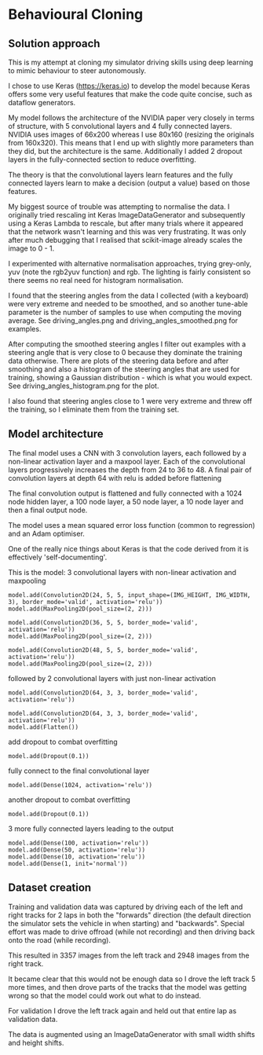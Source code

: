 # Behavioural Cloning

## Solution approach

This is my attempt at cloning my simulator driving skills using deep learning to mimic
behaviour to steer autonomously.

I chose to use Keras (https://keras.io) to develop the model because Keras offers some
very useful features that make the code quite concise, such as dataflow generators.

My model follows the architecture of the NVIDIA paper very closely in terms of structure,
with 5 convolutional layers and 4 fully connected layers.  NVIDIA uses images of 66x200
whereas I use 80x160 (resizing the originals from 160x320).  This means that I end up with slightly
more parameters than they did, but the architecture is the same.
Additionally I added 2 dropout layers in the fully-connected section to reduce overfitting.

The theory is that the convolutional layers learn features and the fully connected layers learn
to make a decision (output a value) based on those features.

My biggest source of trouble was attempting to normalise the data.  I originally tried rescaling
int Keras ImageDataGenerator and subsequently using a Keras Lambda to rescale, but after many
trials where it appeared that the network wasn't learning and this was very frustrating. It was
only after much debugging that I realised that scikit-image already scales the image to 0 - 1.

I experimented with alternative normalisation approaches, trying grey-only, yuv (note the rgb2yuv function)
and rgb.  The lighting is fairly consistent so there seems no real need for histogram normalisation.

I found that the steering angles from the data I collected (with a keyboard) were very extreme
and needed to be smoothed, and so another tune-able parameter is the number of samples to use when
computing the moving average. See driving_angles.png and driving_angles_smoothed.png for examples.

After computing the smoothed steering angles I filter out examples with a steering angle that is
very close to 0 because they dominate the training data otherwise. There are plots of the steering data
before and after smoothing and also a histogram of the steering angles that are used for training,
showing a Gaussian distribution - which is what you would expect. See driving_angles_histogram.png for
the plot.

I also found that steering angles close to 1 were very extreme and threw off the training,
so I eliminate them from the training set.

## Model architecture

The final model uses a CNN with 3 convolution layers, each followed by a non-linear
activation layer and a maxpool layer. Each of
the convolutional layers progressively increases the depth from 24 to 36 to 48.
A final pair of convolution layers at depth 64 with relu is added before flattening

The final convolution output is flattened and fully connected with a 1024 node hidden layer,
a 100 node layer, a 50 node layer, a 10 node layer and then a final output node.

The model uses a mean squared error loss function (common to regression) and an
Adam optimiser.

One of the really nice things about Keras is that the code derived from it is effectively 'self-documenting'.

This is the model: 3 convolutional layers with non-linear activation and maxpooling

    model.add(Convolution2D(24, 5, 5, input_shape=(IMG_HEIGHT, IMG_WIDTH, 3), border_mode='valid', activation='relu'))
    model.add(MaxPooling2D(pool_size=(2, 2)))

    model.add(Convolution2D(36, 5, 5, border_mode='valid', activation='relu'))
    model.add(MaxPooling2D(pool_size=(2, 2)))

    model.add(Convolution2D(48, 5, 5, border_mode='valid', activation='relu'))
    model.add(MaxPooling2D(pool_size=(2, 2)))

followed by 2 convolutional layers with just non-linear activation

    model.add(Convolution2D(64, 3, 3, border_mode='valid', activation='relu'))

    model.add(Convolution2D(64, 3, 3, border_mode='valid', activation='relu'))
    model.add(Flatten())

add dropout to combat overfitting

    model.add(Dropout(0.1))

fully connect to the final convolutional layer

    model.add(Dense(1024, activation='relu'))

another dropout to combat overfitting

    model.add(Dropout(0.1))

3 more fully connected layers leading to the output

    model.add(Dense(100, activation='relu'))
    model.add(Dense(50, activation='relu'))
    model.add(Dense(10, activation='relu'))
    model.add(Dense(1, init='normal'))

## Dataset creation

Training and validation data was captured by driving each of the left and right tracks
for 2 laps in both the "forwards" direction (the default direction the simulator sets
the vehicle in when starting) and "backwards".  Special effort was made to
drive offroad (while not recording) and then driving back onto the road (while recording).

This resulted in 3357 images from the left track and 2948 images from the right track.

It became clear that this would not be enough data so I drove the left track 5 more times,
and then drove parts of the tracks that the model was getting wrong so that the model
could work out what to do instead.

For validation I drove the left track again and held out that entire lap as validation data.

The data is augmented using an ImageDataGenerator with small width shifts and height shifts.
